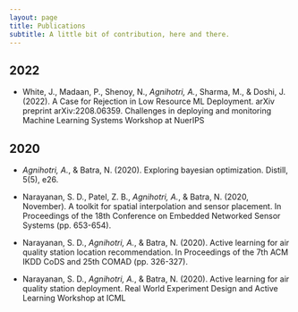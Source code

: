 ```yaml
---
layout: page
title: Publications
subtitle: A little bit of contribution, here and there.
---
```


## 2022

- White, J., Madaan, P., Shenoy, N., _Agnihotri, A._, Sharma, M., & Doshi, J. (2022). A Case for Rejection in Low Resource ML Deployment. arXiv preprint arXiv:2208.06359. Challenges in deploying and monitoring Machine Learning Systems Workshop at NuerIPS
## 2020


- _Agnihotri, A._, & Batra, N. (2020). Exploring bayesian optimization. Distill, 5(5), e26.

- Narayanan, S. D., Patel, Z. B., _Agnihotri, A._, & Batra, N. (2020, November). A toolkit for spatial interpolation and sensor placement. In Proceedings of the 18th Conference on Embedded Networked Sensor Systems (pp. 653-654).

- Narayanan, S. D., _Agnihotri, A._, & Batra, N. (2020). Active learning for air quality station location recommendation. In Proceedings of the 7th ACM IKDD CoDS and 25th COMAD (pp. 326-327).

- Narayanan, S. D., _Agnihotri, A._, & Batra, N. (2020). Active learning for air quality station deployment. Real World Experiment Design and Active Learning Workshop at ICML
